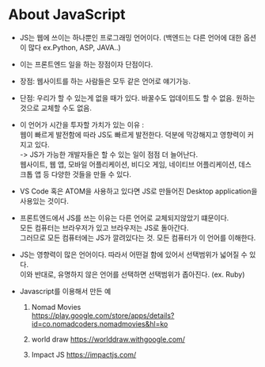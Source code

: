 # About JavaScript
 - JS는 웹에 쓰이는 하나뿐인 프로그래밍 언어이다.
   (백엔드는 다른 언어에 대한 옵션이 많다 ex.Python, ASP, JAVA..)
 - 이는 프론트엔드 일을 하는 장점이자 단점이다.
 - 장점: 웹사이트를 하는 사람들은 모두 같은 언어로 얘기가능.
 - 단점: 우리가 할 수 있는게 없을 때가 있다.
   바꿀수도 업데이트도 할 수 없음. 원하는 것으로 교체할 수도 없음.
  
- 이 언어가 시간을 투자할 가치가 있는 이유 : <br>
  웹이 빠르게 발전함에 따라 JS도 빠르게 발전한다. 덕분에 막강해지고 영향력이 커지고 있다.<br>
 ->  JS가 가능한 개발자들은 할 수 있는 일이 점점 더 늘어난다.<br>
  웹사이트, 웹 앱, 모바일 어플리케이션, 비디오 게임, 네이티브 어플리케이션, 데스크톱 앱 등 다양한 것들을 만들 수 있다.<br>
  
- VS Code 혹은 ATOM을 사용하고 있다면 JS로 만들어진 Desktop application을 사용있는 것이다.

- 프론트엔드에서 JS를 쓰는 이유는 다른 언어로 교체되지않았기 떄문이다.<br>
  모든 컴퓨터는 브라우저가 있고 브라우저는 JS로 돌아간다.<br>
  그러므로 모든 컴퓨터에는 JS가 깔려있다는 것. 모든 컴퓨터가 이 언어를 이해한다.
  
  
- JS는 영향력이 많은 언어이다. 따라서 어떤걸 함에 있어서 선택범위가 넓어질 수 있다.<br>
  이와 반대로, 유명하지 않은 언어를 선택하면 선택범위가 좁아진다. (ex. Ruby)
 
 
 - Javascript를 이용해서 만든 예 
   1. Nomad Movies  
   https://play.google.com/store/apps/details?id=co.nomadcoders.nomadmovies&hl=ko
   
   2. world draw
   https://worlddraw.withgoogle.com/
   
   3. Impact JS
   https://impactjs.com/
   
  
